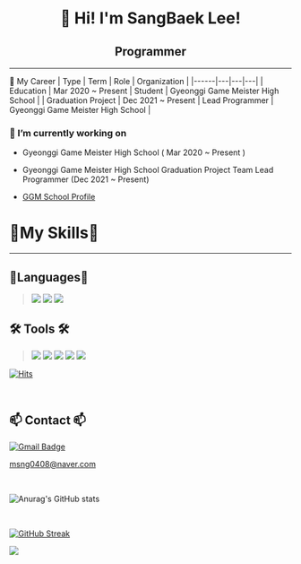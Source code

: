 # <div align=center> 👋 Hi! I'm SangBaek Lee! </div>

## <div align=center> Programmer </div>

---

🚗 My Career
| Type | Term | Role | Organization |
|------|---|---|---|
| Education | Mar 2020 ~ Present | Student | Gyeonggi Game Meister High School |
| Graduation Project | Dec 2021 ~ Present | Lead Programmer | Gyeonggi Game Meister High School |


### 🔭 I’m currently working on
- Gyeonggi Game Meister High School ( Mar 2020 ~ Present )
- Gyeonggi Game Meister High School Graduation Project Team Lead Programmer (Dec 2021 ~ Present)

- [GGM School Profile](http://ggm.gondr.net/user/profile/89)


# 💪My Skills💪 #
---
## 📖Languages📖  ##
><img src="https://img.shields.io/badge/C++-00599C?style=flat&logo=C%2B%2B&logoColor=white"/>
><img src="https://img.shields.io/badge/C Sharp-239120?style=flat&logo=C Sharp&logoColor=white"/>
><img src="https://img.shields.io/badge/PHP-777BB4?style=flat&logo=PHP&logoColor=white"/>


## 🛠️ Tools 🛠️ ##
><img src="https://img.shields.io/badge/Unity-000000?style=flat&logo=Unity&logoColor=white%"/>
><img src="https://img.shields.io/badge/Sourcetree-0052CC?style=flat&logo=Sourcetree&logoColor=white%"/>
><img src="https://img.shields.io/badge/Desktop-5C2D91?style=flat&logo=GitHub&logoColor=white"/></a> 
><img src="https://img.shields.io/badge/PhpMyAdmin-6C78AF?style=flat&logo=phpMyAdmin&logoColor=white"/>
><img src="https://img.shields.io/badge/Notion-000000?style=flat&logo=Notion&logoColor=white"/>


[![Hits](https://hits.seeyoufarm.com/api/count/incr/badge.svg?url=https%3A%2F%2Fgithub.com%2Fcrush0408&count_bg=%230D72ED&title_bg=%23555555&icon=&icon_color=%23E7E7E7&title=hits&edge_flat=false)](https://hits.seeyoufarm.com)

<br>

## 📫 Contact 📫 ## 
[![Gmail Badge](https://img.shields.io/badge/-Gmail-d14836?style=flat-square&logo=Gmail&logoColor=white&link=mailto:msng0408@gmail.com)](mailto:msng0408@gmail.com)

msng0408@naver.com

<br>

![Anurag's GitHub stats](https://github-readme-stats.vercel.app/api?username=crush0408&count_private=true&show_icons=true&theme=radical)

<br>

[![GitHub Streak](http://github-readme-streak-stats.herokuapp.com?user=crush0408&theme=radical&date_format=M%20j%5B%2C%20Y%5D)](https://git.io/streak-stats)
<br>

<a href="https://opgc.me/#/users/crush0408" target="_blank"><img src="https://api.opgc.me/githubs/users/crush0408/tag/?theme=basic" /></a>
